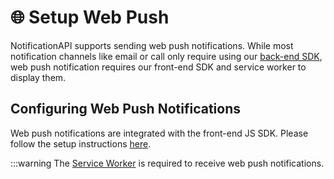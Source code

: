 # 🌐 Setup Web Push

NotificationAPI supports sending web push notifications. While most notification channels like email or call only require using our [back-end SDK](../quick-start/send-a-notification), web push notification requires our front-end SDK and service worker to display them.

## Configuring Web Push Notifications

Web push notifications are integrated with the front-end JS SDK. Please follow the setup instructions [here](../reference/js-client#setup).

   :::warning
   The [Service Worker](../reference/js-client.md#service-worker-setup) is required to receive web push notifications.

